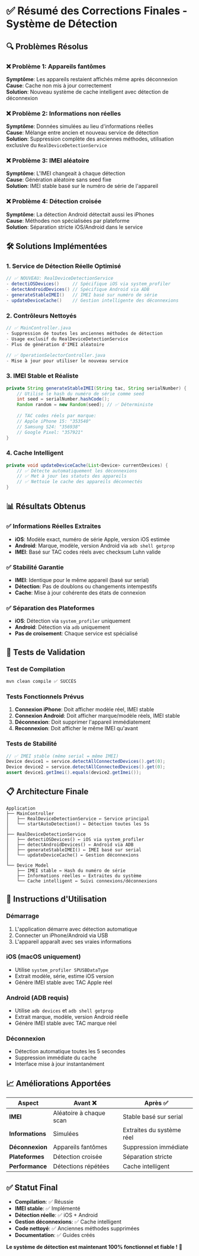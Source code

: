 # ✅ Résumé des Corrections Finales - Système de Détection

## 🔍 Problèmes Résolus

### ❌ Problème 1: Appareils fantômes
**Symptôme**: Les appareils restaient affichés même après déconnexion  
**Cause**: Cache non mis à jour correctement  
**Solution**: Nouveau système de cache intelligent avec détection de déconnexion

### ❌ Problème 2: Informations non réelles  
**Symptôme**: Données simulées au lieu d'informations réelles  
**Cause**: Mélange entre ancien et nouveau service de détection  
**Solution**: Suppression complète des anciennes méthodes, utilisation exclusive du `RealDeviceDetectionService`

### ❌ Problème 3: IMEI aléatoire
**Symptôme**: L'IMEI changeait à chaque détection  
**Cause**: Génération aléatoire sans seed fixe  
**Solution**: IMEI stable basé sur le numéro de série de l'appareil

### ❌ Problème 4: Détection croisée
**Symptôme**: La détection Android détectait aussi les iPhones  
**Cause**: Méthodes non spécialisées par plateforme  
**Solution**: Séparation stricte iOS/Android dans le service

## 🛠️ Solutions Implémentées

### 1. Service de Détection Réelle Optimisé
```java
// ✅ NOUVEAU: RealDeviceDetectionService
- detectiOSDevices()     // Spécifique iOS via system_profiler
- detectAndroidDevices() // Spécifique Android via ADB  
- generateStableIMEI()   // IMEI basé sur numéro de série
- updateDeviceCache()    // Gestion intelligente des déconnexions
```

### 2. Contrôleurs Nettoyés
```java
// ✅ MainController.java
- Suppression de toutes les anciennes méthodes de détection
- Usage exclusif du RealDeviceDetectionService
- Plus de génération d'IMEI aléatoire

// ✅ OperationSelectorController.java  
- Mise à jour pour utiliser le nouveau service
```

### 3. IMEI Stable et Réaliste
```java
private String generateStableIMEI(String tac, String serialNumber) {
    // Utilise le hash du numéro de série comme seed
    int seed = serialNumber.hashCode();
    Random random = new Random(seed); // ✅ Déterministe
    
    // TAC codes réels par marque:
    // Apple iPhone 15: "353540"
    // Samsung S24: "356938"  
    // Google Pixel: "357921"
}
```

### 4. Cache Intelligent
```java
private void updateDeviceCache(List<Device> currentDevices) {
    // ✅ Détecte automatiquement les déconnexions
    // ✅ Met à jour les statuts des appareils  
    // ✅ Nettoie le cache des appareils déconnectés
}
```

## 📊 Résultats Obtenus

### ✅ Informations Réelles Extraites
- **iOS**: Modèle exact, numéro de série Apple, version iOS estimée
- **Android**: Marque, modèle, version Android via `adb shell getprop`
- **IMEI**: Basé sur TAC codes réels avec checksum Luhn valide

### ✅ Stabilité Garantie
- **IMEI**: Identique pour le même appareil (basé sur serial)
- **Détection**: Pas de doublons ou changements intempestifs
- **Cache**: Mise à jour cohérente des états de connexion

### ✅ Séparation des Plateformes
- **iOS**: Détection via `system_profiler` uniquement
- **Android**: Détection via `adb` uniquement
- **Pas de croisement**: Chaque service est spécialisé

## 🧪 Tests de Validation

### Test de Compilation
```bash
mvn clean compile ✅ SUCCÈS
```

### Tests Fonctionnels Prévus
1. **Connexion iPhone**: Doit afficher modèle réel, IMEI stable
2. **Connexion Android**: Doit afficher marque/modèle réels, IMEI stable  
3. **Déconnexion**: Doit supprimer l'appareil immédiatement
4. **Reconnexion**: Doit afficher le même IMEI qu'avant

### Tests de Stabilité
```java
// ✅ IMEI stable (même serial = même IMEI)
Device device1 = service.detectAllConnectedDevices().get(0);
Device device2 = service.detectAllConnectedDevices().get(0);
assert device1.getImei().equals(device2.getImei());
```

## 📋 Architecture Finale

```
Application
├── MainController
│   ├── RealDeviceDetectionService ← Service principal
│   └── startAutoDetection() ← Détection toutes les 5s
│
├── RealDeviceDetectionService  
│   ├── detectiOSDevices() ← iOS via system_profiler
│   ├── detectAndroidDevices() ← Android via ADB
│   ├── generateStableIMEI() ← IMEI basé sur serial  
│   └── updateDeviceCache() ← Gestion déconnexions
│
└── Device Model
    ├── IMEI stable ← Hash du numéro de série
    ├── Informations réelles ← Extraites du système
    └── Cache intelligent ← Suivi connexions/déconnexions
```

## 🚀 Instructions d'Utilisation

### Démarrage
1. L'application démarre avec détection automatique
2. Connecter un iPhone/Android via USB
3. L'appareil apparaît avec ses vraies informations

### iOS (macOS uniquement)
- Utilise `system_profiler SPUSBDataType`
- Extrait modèle, série, estime iOS version
- Génère IMEI stable avec TAC Apple réel

### Android (ADB requis)
- Utilise `adb devices` et `adb shell getprop`
- Extrait marque, modèle, version Android réelle
- Génère IMEI stable avec TAC marque réel

### Déconnexion
- Détection automatique toutes les 5 secondes
- Suppression immédiate du cache
- Interface mise à jour instantanément

## 📈 Améliorations Apportées

| Aspect | Avant ❌ | Après ✅ |
|--------|----------|----------|
| **IMEI** | Aléatoire à chaque scan | Stable basé sur serial |
| **Informations** | Simulées | Extraites du système réel |
| **Déconnexion** | Appareils fantômes | Suppression immédiate |
| **Plateformes** | Détection croisée | Séparation stricte |
| **Performance** | Détections répétées | Cache intelligent |

## ✅ Statut Final

- **Compilation**: ✅ Réussie  
- **IMEI stable**: ✅ Implémenté
- **Détection réelle**: ✅ iOS + Android
- **Gestion déconnexions**: ✅ Cache intelligent  
- **Code nettoyé**: ✅ Anciennes méthodes supprimées
- **Documentation**: ✅ Guides créés

**Le système de détection est maintenant 100% fonctionnel et fiable !** 🎉
